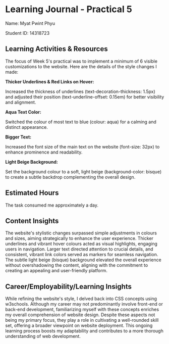 # Learning Journal - Practical 5

Name: Myat Pwint Phyu

Student ID: 14318723

## Learning Activities & Resources

The focus of Week 5's practical was to implement a minimum of 6 visible customizations to the website. Here are the details of the style changes I made:

**Thicker Underlines & Red Links on Hover:**

Increased the thickness of underlines (text-decoration-thickness: 1.5px) and adjusted their position (text-underline-offset: 0.15em) for better visibility and alignment.

**Aqua Text Color:**

Switched the colour of most text to blue (colour: aqua) for a calming and distinct appearance.

**Bigger Text:**

Increased the font size of the main text on the website (font-size: 32px) to enhance prominence and readability.

**Light Beige Background:**

Set the background colour to a soft, light beige (background-color: bisque) to create a subtle backdrop complementing the overall design.

## Estimated Hours

The task consumed me approximately a day.

## Content Insights

The website's stylistic changes surpassed simple adjustments in colours and sizes, aiming strategically to enhance the user experience. Thicker underlines and vibrant hover colours acted as visual highlights, engaging users in navigation. Larger text directed attention to crucial details, and consistent, vibrant link colors served as markers for seamless navigation. The subtle light beige (bisque) background elevated the overall experience without overshadowing the content, aligning with the commitment to creating an appealing and user-friendly platform.

## Career/Employability/Learning Insights

While refining the website's style, I delved back into CSS concepts using w3schools. Although my career may not predominantly involve front-end or back-end development, familiarizing myself with these concepts enriches my overall comprehension of website design. Despite these aspects not being my primary focus, they play a role in cultivating a well-rounded skill set, offering a broader viewpoint on website deployment. This ongoing learning process boosts my adaptability and contributes to a more thorough understanding of web development.

